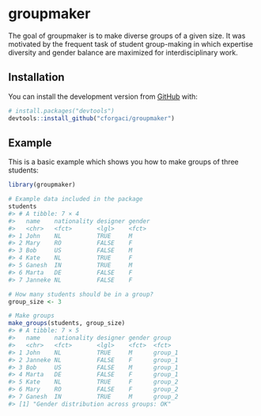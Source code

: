 
<!-- README.md is generated from README.Rmd. Please edit that file -->

# groupmaker

<!-- badges: start -->
<!-- [![Codecov test coverage](https://codecov.io/gh/cforgaci/group-maker/branch/master/graph/badge.svg)](https://codecov.io/gh/cforgaci/group-maker?branch=master) -->
<!-- badges: end -->

The goal of groupmaker is to make diverse groups of a given size. It was motivated by the frequent task of student group-making in which expertise diversity
and gender balance are maximized for interdisciplinary work.

## Installation

You can install the development version from
[GitHub](https://github.com/) with:

``` r
# install.packages("devtools")
devtools::install_github("cforgaci/groupmaker")
```

## Example

This is a basic example which shows you how to make groups of three
students:

``` r
library(groupmaker)

# Example data included in the package
students
#> # A tibble: 7 × 4
#>   name    nationality designer gender
#>   <chr>   <fct>       <lgl>    <fct> 
#> 1 John    NL          TRUE     M     
#> 2 Mary    RO          FALSE    F     
#> 3 Bob     US          FALSE    M     
#> 4 Kate    NL          TRUE     F     
#> 5 Ganesh  IN          TRUE     M     
#> 6 Marta   DE          FALSE    F     
#> 7 Janneke NL          FALSE    F

# How many students should be in a group?
group_size <- 3

# Make groups
make_groups(students, group_size)
#> # A tibble: 7 × 5
#>   name    nationality designer gender group  
#>   <chr>   <fct>       <lgl>    <fct>  <fct>  
#> 1 John    NL          TRUE     M      group_1
#> 2 Janneke NL          FALSE    F      group_1
#> 3 Bob     US          FALSE    M      group_1
#> 4 Marta   DE          FALSE    F      group_1
#> 5 Kate    NL          TRUE     F      group_2
#> 6 Mary    RO          FALSE    F      group_2
#> 7 Ganesh  IN          TRUE     M      group_2
#> [1] "Gender distribution across groups: OK"
```
